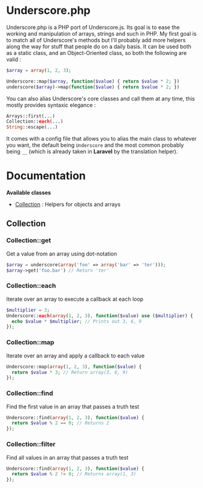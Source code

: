 # Underscore.php

Underscore.php is a PHP port of Underscore.js. Its goal is to ease the working and manipulation of arrays, strings and such in PHP. My first goal is to match all of Underscore's methods but I'll probably add more helpers along the way for stuff that people do on a daily basis.
It can be used both as a static class, and an Object-Oriented class, so both the following are valid :

```php
$array = array(1, 2, 3);

Underscore::map($array, function($value) { return $value * 2; })
underscore($array)->map(function($value) { return $value * 2; })
```

You can also alias Underscore's core classes and call them at any time, this mostly provides syntaxic elegance :

```php
Arrays::first(...)
Collection::each(...)
String::escape(...)
```

It comes with a config file that allows you to alias the main class to whatever you want, the default being `Underscore` and the most common probably being `__` (which is already taken in **Laravel** by the translation helper).

# Documentation

**Available classes**
- [Collection][] : Helpers for objects and arrays

## Collection

### Collection::get

Get a value from an array using dot-notation

```php
$array = underscore(array('foo' => array('bar' => 'ter')));
$array->get('foo.bar') // Return 'ter'
```

### Collection::each

Iterate over an array to execute a callback at each loop

```php
$multiplier = 3;
Underscore::each(array(1, 2, 3), function($value) use ($multiplier) {
  echo $value * $multiplier; // Prints out 3, 6, 9
});
```

### Collection::map

Iterate over an array and apply a callback to each value

```php
Underscore::map(array(1, 2, 3), function($value) {
  return $value * 3; // Return array(3, 6, 9)
});
```

### Collection::find

Find the first value in an array that passes a truth test

```php
Underscore::find(array(1, 2, 3), function($value) {
  return $value % 2 == 0; // Returns 2
});
```

### Collection::filter

Find all values in an array that passes a truth test

```php
Underscore::find(array(1, 2, 3), function($value) {
  return $value % 2 != 0; // Returns array(1, 3)
});
```

[Collection]: #collection
